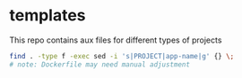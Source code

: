 # templates

This repo contains aux files for different types of projects

```bash
find . -type f -exec sed -i 's|PROJECT|app-name|g' {} \;
# note: Dockerfile may need manual adjustment
```
